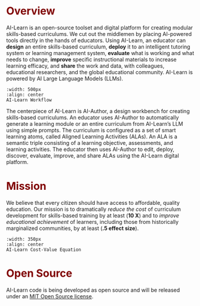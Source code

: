 # <font color="maroon">Overview</font>

AI-Learn is an open-source toolset and digital platform for creating modular skills-based curriculums. We cut out the middlemen by placing AI-powered tools directly in the hands of educators. Using AI-Learn, an educator can **design** an entire skills-based curriculum, **deploy** it to an intelligent tutoring system or learning management system, **evaluate** what is working and what needs to change, **improve** specific instructional materials to increase learning efficacy, and **share** the work and data, with colleagues, educational researchers, and the global educational community. AI-Learn is powered by AI Large Language Models (LLMs).

```{figure} /images/workflow.png
:width: 500px
:align: center
AI-Learn Workflow
```

The centerpiece of AI-Learn is AI-Author, a design workbench for creating skills-based curriculums. An educator uses AI-Author to automatically generate a learning module or an entire curriculum from AI-Learn’s LLM using simple prompts. The curriculum is configured as a set of smart learning atoms, called Aligned Learning Activities (ALAs). An ALA is a semantic triple consisting of a learning objective, assessments, and learning activities. The educator then uses AI-Author to edit, deploy, discover, evaluate, improve, and share ALAs using the AI-Learn digital platform. 

# <font color="maroon">Mission</font>

We believe that every citizen should have access to affordable, quality education. Our mission is to dramatically *reduce the cost* of curriculum development for skills-based training by at least (**10 X**) and to *improve educational achievement* of learners, including those from historically marginalized communities, by at least (**.5 effect size**).

```{figure} /images/costvalue.png
:width: 350px
:align: center
AI-Learn Cost-Value Equation
```
# <font color="maroon">Open Source</font>

AI-Learn code is being developed as open source and will be released under an [MIT Open Source license](https://en.wikipedia.org/wiki/MIT_License).